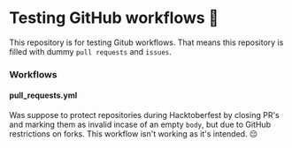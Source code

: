 # Testing GitHub workflows 🚧

This repository is for testing Gitub workflows. That means this repository is filled with dummy `pull requests` and `issues`.

### Workflows

#### pull_requests.yml

Was suppose to protect repositories during Hacktoberfest by closing PR's and marking them as invalid incase of an empty `body`, but due to GitHub restrictions on forks. This workflow isn't working as it's intended. 😔